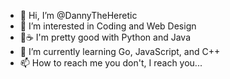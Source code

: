 - 👋 Hi, I’m @DannyTheHeretic
- 👀 I’m interested in Coding and Web Design
- 🐍☕ I'm pretty good with Python and Java
- 🌱 I’m currently learning Go, JavaScript, and C++
- 📫 How to reach me you don't, I reach you...
